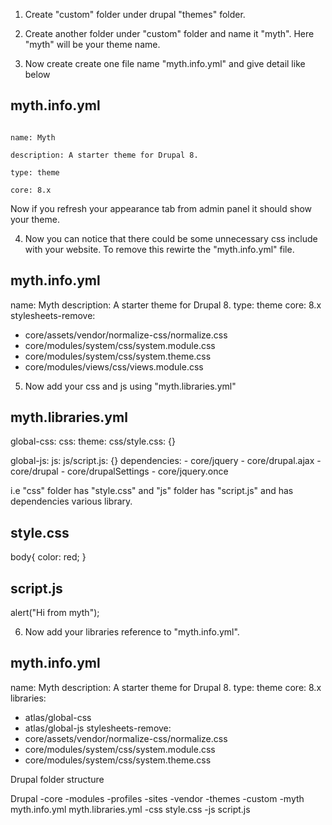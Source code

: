 1. Create "custom" folder under drupal "themes" folder.

2. Create another folder under "custom" folder and name it "myth". Here "myth" will be your theme name.

3. Now create create one file name "myth.info.yml" and give detail like below

myth.info.yml
-------------
<code>
name: Myth<br>
description: A starter theme for Drupal 8.<br>
type: theme<br>
core: 8.x<br>
</code>
Now if you refresh your appearance tab from admin panel it should show your theme.


4. Now you can notice that there could be some unnecessary css include with your website. To remove this rewirte the "myth.info.yml" file.

myth.info.yml
-------------

name: Myth
description: A starter theme for Drupal 8.
type: theme
core: 8.x
stylesheets-remove:
  - core/assets/vendor/normalize-css/normalize.css
  - core/modules/system/css/system.module.css
  - core/modules/system/css/system.theme.css
  - core/modules/views/css/views.module.css


5. Now add your css and js using "myth.libraries.yml"

myth.libraries.yml
------------------

global-css:
  css:
    theme:
      css/style.css: {}

global-js:
  js:
    js/script.js: {}
  dependencies:
    - core/jquery
    - core/drupal.ajax
    - core/drupal
    - core/drupalSettings
    - core/jquery.once

i.e "css" folder has "style.css" and "js" folder has "script.js" and has dependencies various library.

style.css
---------

body{
	color: red;	
}

script.js
---------

alert("Hi from myth");


6. Now add your libraries reference to "myth.info.yml".

myth.info.yml
-------------

name: Myth
description: A starter theme for Drupal 8.
type: theme
core: 8.x
libraries:
  - atlas/global-css
  - atlas/global-js
stylesheets-remove:
  - core/assets/vendor/normalize-css/normalize.css
  - core/modules/system/css/system.module.css
  - core/modules/system/css/system.theme.css


Drupal folder structure

Drupal
	-core
	-modules
	-profiles
	-sites
	-vendor
	-themes
		-custom
			-myth
				myth.info.yml
				myth.libraries.yml
				-css
					style.css
				-js
					script.js
